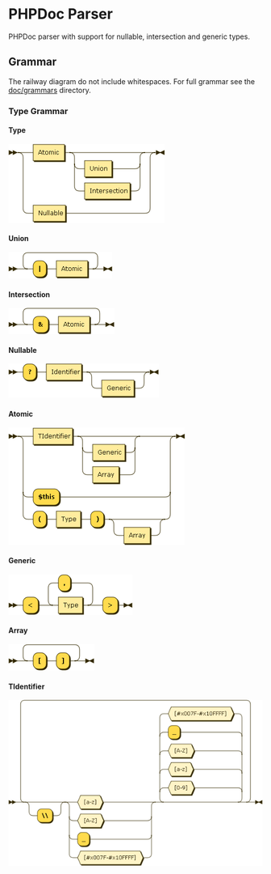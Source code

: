 # PHPDoc Parser

PHPDoc parser with support for nullable, intersection and generic types.

## Grammar

The railway diagram do not include whitespaces. For full grammar see the [doc/grammars](doc/grammars) directory.

### Type Grammar 

#### Type
![Type diagram](doc/images/Type.png)

#### Union
![Union diagram](doc/images/Union.png)

#### Intersection
![Intersection diagram](doc/images/Intersection.png)

#### Nullable
![Nullable diagram](doc/images/Nullable.png)

#### Atomic
![Atomic diagram](doc/images/Atomic.png)

#### Generic
![Generic diagram](doc/images/Generic.png)

#### Array
![Array diagram](doc/images/Array.png)

#### TIdentifier
![TIdentifier diagram](doc/images/TIdentifier.png)
